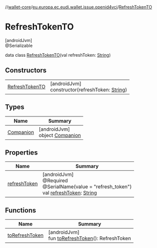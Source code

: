 //[wallet-core](../../../index.md)/[eu.europa.ec.eudi.wallet.issue.openid4vci](../index.md)/[RefreshTokenTO](index.md)

# RefreshTokenTO

[androidJvm]\
@Serializable

data class [RefreshTokenTO](index.md)(val
refreshToken: [String](https://kotlinlang.org/api/latest/jvm/stdlib/kotlin/-string/index.html))

## Constructors

|                                         |                                                                                                                             |
|-----------------------------------------|-----------------------------------------------------------------------------------------------------------------------------|
| [RefreshTokenTO](-refresh-token-t-o.md) | [androidJvm]<br>constructor(refreshToken: [String](https://kotlinlang.org/api/latest/jvm/stdlib/kotlin/-string/index.html)) |

## Types

| Name | Summary |
|---|---|
| [Companion](-companion/index.md) | [androidJvm]<br>object [Companion](-companion/index.md) |

## Properties

| Name | Summary |
|---|---|
| [refreshToken](refresh-token.md) | [androidJvm]<br>@Required<br>@SerialName(value = &quot;refresh_token&quot;)<br>val [refreshToken](refresh-token.md): [String](https://kotlinlang.org/api/latest/jvm/stdlib/kotlin/-string/index.html) |

## Functions

| Name | Summary |
|---|---|
| [toRefreshToken](to-refresh-token.md) | [androidJvm]<br>fun [toRefreshToken](to-refresh-token.md)(): RefreshToken |
